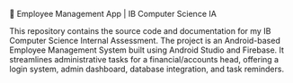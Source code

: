📱 Employee Management App | IB Computer Science IA

This repository contains the source code and documentation for my IB Computer Science Internal Assessment. 
The project is an Android-based Employee Management System built using Android Studio and Firebase.
It streamlines administrative tasks for a financial/accounts head, offering a login system, admin dashboard, database integration, and task reminders.
